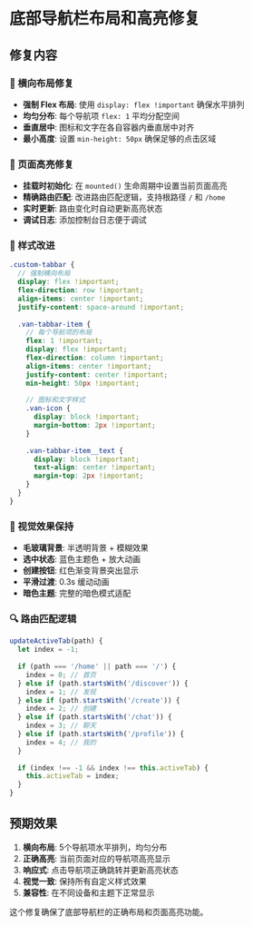 # 底部导航栏布局和高亮修复

## 修复内容

### 🔧 横向布局修复
- **强制 Flex 布局**: 使用 `display: flex !important` 确保水平排列
- **均匀分布**: 每个导航项 `flex: 1` 平均分配空间
- **垂直居中**: 图标和文字在各自容器内垂直居中对齐
- **最小高度**: 设置 `min-height: 50px` 确保足够的点击区域

### 🎯 页面高亮修复
- **挂载时初始化**: 在 `mounted()` 生命周期中设置当前页面高亮
- **精确路由匹配**: 改进路由匹配逻辑，支持根路径 `/` 和 `/home`
- **实时更新**: 路由变化时自动更新高亮状态
- **调试日志**: 添加控制台日志便于调试

### 📱 样式改进
```scss
.custom-tabbar {
  // 强制横向布局
  display: flex !important;
  flex-direction: row !important;
  align-items: center !important;
  justify-content: space-around !important;
  
  .van-tabbar-item {
    // 每个导航项的布局
    flex: 1 !important;
    display: flex !important;
    flex-direction: column !important;
    align-items: center !important;
    justify-content: center !important;
    min-height: 50px !important;
    
    // 图标和文字样式
    .van-icon {
      display: block !important;
      margin-bottom: 2px !important;
    }
    
    .van-tabbar-item__text {
      display: block !important;
      text-align: center !important;
      margin-top: 2px !important;
    }
  }
}
```

### 🎨 视觉效果保持
- **毛玻璃背景**: 半透明背景 + 模糊效果
- **选中状态**: 蓝色主题色 + 放大动画
- **创建按钮**: 红色渐变背景突出显示
- **平滑过渡**: 0.3s 缓动动画
- **暗色主题**: 完整的暗色模式适配

### 🔍 路由匹配逻辑
```javascript
updateActiveTab(path) {
  let index = -1;
  
  if (path === '/home' || path === '/') {
    index = 0; // 首页
  } else if (path.startsWith('/discover')) {
    index = 1; // 发现
  } else if (path.startsWith('/create')) {
    index = 2; // 创建
  } else if (path.startsWith('/chat')) {
    index = 3; // 聊天
  } else if (path.startsWith('/profile')) {
    index = 4; // 我的
  }
  
  if (index !== -1 && index !== this.activeTab) {
    this.activeTab = index;
  }
}
```

## 预期效果

1. **横向布局**: 5个导航项水平排列，均匀分布
2. **正确高亮**: 当前页面对应的导航项高亮显示
3. **响应式**: 点击导航项正确跳转并更新高亮状态
4. **视觉一致**: 保持所有自定义样式效果
5. **兼容性**: 在不同设备和主题下正常显示

这个修复确保了底部导航栏的正确布局和页面高亮功能。